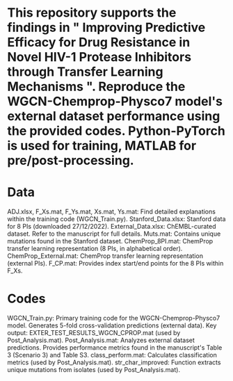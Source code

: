 # This repository supports the findings in " Improving Predictive Efficacy for Drug Resistance in Novel HIV-1 Protease Inhibitors through Transfer Learning Mechanisms ". Reproduce the WGCN-Chemprop-Physco7 model's external dataset performance using the provided codes. Python-PyTorch is used for training, MATLAB for pre/post-processing.

# Data
ADJ.xlsx, F_Xs.mat, F_Ys.mat, Xs.mat, Ys.mat: Find detailed explanations within the training code (WGCN_Train.py).
Stanford_Data.xlsx: Stanford data for 8 PIs (downloaded 27/12/2022).
External_Data.xlsx: ChEMBL-curated dataset. Refer to the manuscript for full details.
Muts.mat: Contains unique mutations found in the Stanford dataset.
ChemProp_8PI.mat: ChemProp transfer learning representation (8 PIs, in alphabetical order).
ChemProp_External.mat: ChemProp transfer learning representation (external PIs).
F_CP.mat: Provides index start/end points for the 8 PIs within F_Xs.

# Codes
WGCN_Train.py: Primary training code for the WGCN-Chemprop-Physco7 model. Generates 5-fold cross-validation predictions (external data). Key output: EXTER_TEST_RESULTS_WGCN_CPROP.mat (used by Post_Analysis.mat).
Post_Analysis.mat: Analyzes external dataset predictions. Provides performance metrics found in the manuscript's Table 3 (Scenario 3) and Table S3.
class_perform.mat: Calculates classification metrics (used by Post_Analysis.mat).
str_char_improved: Function extracts unique mutations from isolates (used by Post_Analysis.mat).
